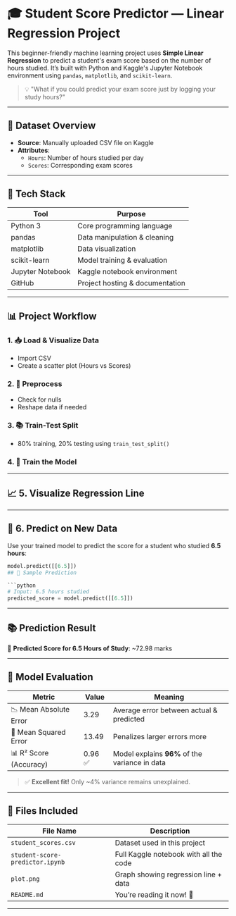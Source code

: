 # 🎓 Student Score Predictor — Linear Regression Project

This beginner-friendly machine learning project uses **Simple Linear Regression** to predict a student's exam score based on the number of hours studied. It’s built with Python and Kaggle's Jupyter Notebook environment using `pandas`, `matplotlib`, and `scikit-learn`.

> 💡 "What if you could predict your exam score just by logging your study hours?"

---

## 📁 Dataset Overview

- **Source**: Manually uploaded CSV file on Kaggle
- **Attributes**:
  - `Hours`: Number of hours studied per day
  - `Scores`: Corresponding exam scores

---

## 🔧 Tech Stack

| Tool             | Purpose                          |
|------------------|----------------------------------|
| Python 3         | Core programming language        |
| pandas           | Data manipulation & cleaning     |
| matplotlib       | Data visualization               |
| scikit-learn     | Model training & evaluation      |
| Jupyter Notebook | Kaggle notebook environment      |
| GitHub           | Project hosting & documentation  |

---

## 📊 Project Workflow

### 1. 📥 Load & Visualize Data
- Import CSV
- Create a scatter plot (Hours vs Scores)

### 2. 🧪 Preprocess
- Check for nulls
- Reshape data if needed

### 3. 📚 Train-Test Split
- 80% training, 20% testing using `train_test_split()`

### 4. 🧠 Train the Model


---

## 📈 5. Visualize Regression Line



---

## 🎯 6. Predict on New Data

Use your trained model to predict the score for a student who studied **6.5 hours**:

```python
model.predict([[6.5]])
## 🔮 Sample Prediction

```python
# Input: 6.5 hours studied
predicted_score = model.predict([[6.5]])
```
---

## 📚 Prediction Result

🧠 **Predicted Score for 6.5 Hours of Study**:  ~72.98 marks


---

## 📐 Model Evaluation

| Metric                  | Value   | Meaning                                        |
|-------------------------|---------|------------------------------------------------|
| 📉 Mean Absolute Error  | 3.29    | Average error between actual & predicted       |
| 🔢 Mean Squared Error   | 13.49   | Penalizes larger errors more                   |
| 📊 R² Score (Accuracy)  | 0.96 ✅ | Model explains **96%** of the variance in data |

> ✅ **Excellent fit!** Only ~4% variance remains unexplained.

---

## 📎 Files Included

| File Name                        | Description                                |
|----------------------------------|--------------------------------------------|
| `student_scores.csv`             | Dataset used in this project               |
| `student-score-predictor.ipynb`  | Full Kaggle notebook with all the code     |
| `plot.png`                       | Graph showing regression line + data       |
| `README.md`                      | You’re reading it now! 📖                  |

---



